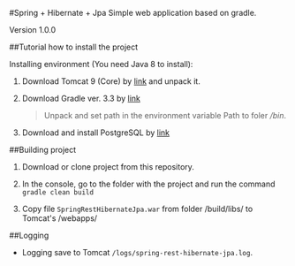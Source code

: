 #Spring + Hibernate + Jpa
Simple web application based on gradle.

Version 1.0.0

##Tutorial how to install the project

Installing environment (You need Java 8 to install):

1. Download Tomcat 9 (Core) by [link](http://tomcat.apache.org/download-90.cgi) and unpack it.

2. Download Gradle ver. 3.3 by [link](https://gradle.org/install#manually)
    >Unpack and set path in the environment variable Path to foler */bin*.
 
3. Download and install PostgreSQL by [link](https://www.postgresql.org/download/windows/)

##Building project

1. Download or clone project from this repository.

2. In the console, go to the folder with the project and run the command `gradle clean build`

3. Copy file `SpringRestHibernateJpa.war` from folder /build/libs/ to Tomcat's /webapps/

##Logging

* Logging save to Tomcat `/logs/spring-rest-hibernate-jpa.log`.